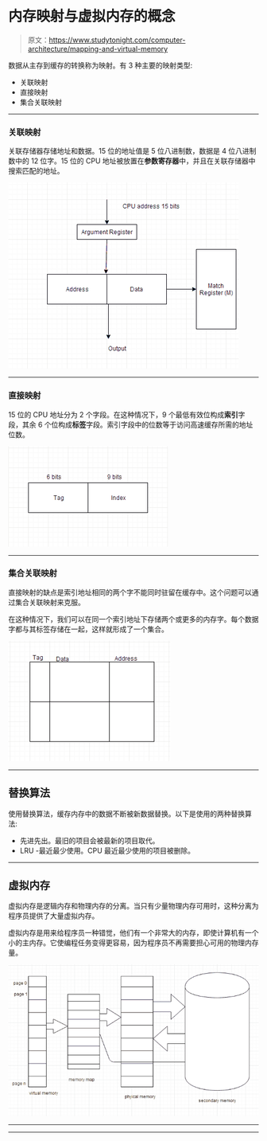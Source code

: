 # 内存映射与虚拟内存的概念

> 原文：<https://www.studytonight.com/computer-architecture/mapping-and-virtual-memory>

数据从主存到缓存的转换称为映射。有 3 种主要的映射类型:

*   关联映射
*   直接映射
*   集合关联映射

* * *

### 关联映射

关联存储器存储地址和数据。15 位的地址值是 5 位八进制数，数据是 4 位八进制数中的 12 位字。15 位的 CPU 地址被放置在**参数寄存器**中，并且在关联存储器中搜索匹配的地址。

![Mapping and Concept of Virtual Memory](img/0d01ca900d85ee2785658bfa25e1cb72.png)

* * *

### 直接映射

15 位的 CPU 地址分为 2 个字段。在这种情况下，9 个最低有效位构成**索引**字段，其余 6 个位构成**标签**字段。索引字段中的位数等于访问高速缓存所需的地址位数。

![Mapping and Concept of Virtual Memory](img/9e375d050d79794ff6c60290f0b8f6f0.png)

* * *

### 集合关联映射

直接映射的缺点是索引地址相同的两个字不能同时驻留在缓存中。这个问题可以通过集合关联映射来克服。

在这种情况下，我们可以在同一个索引地址下存储两个或更多的内存字。每个数据字都与其标签存储在一起，这样就形成了一个集合。

![Mapping and Concept of Virtual Memory](img/d51acb84041fa6288937de487adedb3f.png)

* * *

## 替换算法

使用替换算法，缓存内存中的数据不断被新数据替换。以下是使用的两种替换算法:

*   先进先出。最旧的项目会被最新的项目取代。
*   LRU -最近最少使用。CPU 最近最少使用的项目被删除。

* * *

## 虚拟内存

虚拟内存是逻辑内存和物理内存的分离。当只有少量物理内存可用时，这种分离为程序员提供了大量虚拟内存。

虚拟内存是用来给程序员一种错觉，他们有一个非常大的内存，即使计算机有一个小的主内存。它使编程任务变得更容易，因为程序员不再需要担心可用的物理内存量。

![Mapping and Concept of Virtual Memory](img/6668857bfa6695a474c32c18cd684b44.png)

* * *

* * *